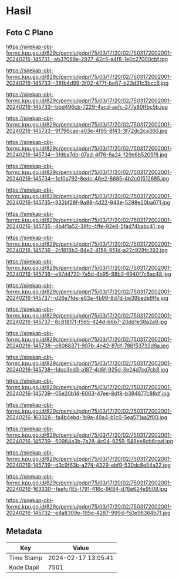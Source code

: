 # Hasil

## Foto C Plano

https://sirekap-obj-formc.kpu.go.id/829c/pemilu/pdpr/75/03/17/20/02/7503172002001-20240216-145731--ab37088e-2927-42c5-a4f8-1e0c27000cbf.jpg

https://sirekap-obj-formc.kpu.go.id/829c/pemilu/pdpr/75/03/17/20/02/7503172002001-20240216-145733--38fb4d99-3f02-477f-be67-b23d31c3bcc6.jpg

https://sirekap-obj-formc.kpu.go.id/829c/pemilu/pdpr/75/03/17/20/02/7503172002001-20240216-145733--bbd496cb-7229-4acd-aefc-277a80ffbc5b.jpg

https://sirekap-obj-formc.kpu.go.id/829c/pemilu/pdpr/75/03/17/20/02/7503172002001-20240216-145733--9f796cae-a03e-4f95-8f43-3f72dc2ca360.jpg

https://sirekap-obj-formc.kpu.go.id/829c/pemilu/pdpr/75/03/17/20/02/7503172002001-20240216-145734--3fdba7db-07ad-4f76-8a24-f29e6b5205f8.jpg

https://sirekap-obj-formc.kpu.go.id/829c/pemilu/pdpr/75/03/17/20/02/7503172002001-20240216-145734--1cf0a792-8edc-46e2-8685-4b2c01512685.jpg

https://sirekap-obj-formc.kpu.go.id/829c/pemilu/pdpr/75/03/17/20/02/7503172002001-20240216-145735--332bf28f-9a89-4d22-943e-5298e20ba071.jpg

https://sirekap-obj-formc.kpu.go.id/829c/pemilu/pdpr/75/03/17/20/02/7503172002001-20240216-145735--4b4f1a52-39fc-4ffe-92e8-5fad74babc41.jpg

https://sirekap-obj-formc.kpu.go.id/829c/pemilu/pdpr/75/03/17/20/02/7503172002001-20240216-145736--2c1816b3-84e2-4158-951d-a22c928fc392.jpg

https://sirekap-obj-formc.kpu.go.id/829c/pemilu/pdpr/75/03/17/20/02/7503172002001-20240216-145736--e97d4720-7a5d-4b95-88b3-6940f7c6ac48.jpg

https://sirekap-obj-formc.kpu.go.id/829c/pemilu/pdpr/75/03/17/20/02/7503172002001-20240216-145737--d26e7fde-e03a-4b99-8d7d-be39bede6ffe.jpg

https://sirekap-obj-formc.kpu.go.id/829c/pemilu/pdpr/75/03/17/20/02/7503172002001-20240216-145737--8c81817f-f565-424d-b6b7-20dd1e38a2a9.jpg

https://sirekap-obj-formc.kpu.go.id/829c/pemilu/pdpr/75/03/17/20/02/7503172002001-20240216-145738--e8068371-907b-4e42-87cf-786f53732d6a.jpg

https://sirekap-obj-formc.kpu.go.id/829c/pemilu/pdpr/75/03/17/20/02/7503172002001-20240216-145738--1dcc3ed3-a187-4d6f-925d-3e24d7cd7cb8.jpg

https://sirekap-obj-formc.kpu.go.id/829c/pemilu/pdpr/75/03/17/20/02/7503172002001-20240216-145739--05e20b14-6063-47ee-8df8-b394877c88df.jpg

https://sirekap-obj-formc.kpu.go.id/829c/pemilu/pdpr/75/03/17/20/02/7503172002001-20240216-163328--fa4b4ebd-1b9a-49a4-b1c0-5ea571aa2f00.jpg

https://sirekap-obj-formc.kpu.go.id/829c/pemilu/pdpr/75/03/17/20/02/7503172002001-20240216-145739--50964a3b-7a28-4c04-9259-548ee8cb6cad.jpg

https://sirekap-obj-formc.kpu.go.id/829c/pemilu/pdpr/75/03/17/20/02/7503172002001-20240216-145739--d3c9f63b-a274-4329-abf9-530dc8e54a22.jpg

https://sirekap-obj-formc.kpu.go.id/829c/pemilu/pdpr/75/03/17/20/02/7503172002001-20240216-163330--feefc785-f791-416c-9684-d76e624e9508.jpg

https://sirekap-obj-formc.kpu.go.id/829c/pemilu/pdpr/75/03/17/20/02/7503172002001-20240216-145732--e4a8309e-195e-4287-999d-f50e96364b71.jpg


## Metadata

| Key        | Value               |
| ---------- | ------------------- |
| Time Stamp | 2024-02-17 13:05:41 |
| Kode Dapil | 7501                |



